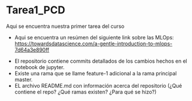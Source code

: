 # Tarea1_PCD

Aqui se encuentra nuestra primer tarea del curso 

- Aqui se encuentra un resúmen del siguiente link sobre las MLOps: https://towardsdatascience.com/a-gentle-introduction-to-mlops-7d64a3e890ff
+ El repositorio contiene commits detallados de los cambios hechos en el notebook de jupyter.
+ Existe una rama que se llame feature-1 adicional a la rama principal master.
+ EL archivo README.md con información acerca del repositorio (¿Qué contiene el repo? ¿Qué ramas existen? ¿Para qué se hizo?)